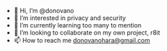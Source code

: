 - 👋 Hi, I’m @donovano
- 👀 I’m interested in privacy and security
- 🌱 I’m currently learning too many to mention
- 💞️ I’m looking to collaborate on my own project, r8it
- 📫 How to reach me donovanohara@gmail.com

<!---
donovano/donovano is a ✨ special ✨ repository because its `README.md` (this file) appears on your GitHub profile.
You can click the Preview link to take a look at your changes.
--->
